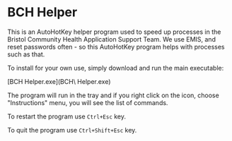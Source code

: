 # BCH Helper

This is an AutoHotKey helper program used to speed up processes in the Bristol Community Health  Application Support Team. We use EMIS, and reset passwords often - so this AutoHotKey program helps with processes such as that.

To install for your own use, simply download and run the main executable:

[BCH Helper.exe](BCH\ Helper.exe)

The program will run in the tray and if you right click on the icon, choose "Instructions" menu,  you will see the list of commands.

To restart the program use `Ctrl+Esc` key.

To quit the program use `Ctrl+Shift+Esc` key.

